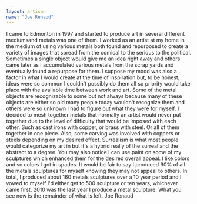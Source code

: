 ```yaml
---
layout: artisan
name: "Joe Renaud"
---
```

I came to Edmonton in 1997 and started to produce art in several different mediumsand metals was one of them.
I worked as an artist at my home in the medium of using various metals both found
and repurposed to create a variety of images that spread from the comical to the
serious to the political. Sometimes a single object would give me an idea right
away and others came later as I accumulated various metals from the scrap yards
and eventually found a repurpose for them. I suppose my mood was also a factor
in what I would create at the time of inspiration but, to be honest, ideas were
so common I couldn't possibly do them all so priority would take place with the
available time between work and art. Some of the metal objects are recognizable
to some but not always because many of these objects are either so old many people
today wouldn't recognize them and others were so unknown I had to figure out what
they were for myself. I decided to mesh together metals that normally an artist
would never put together due to the level of difficulty that would be imposed with
each other. Such as cast irons with copper, or brass with steel. Or all of them
together in one piece. Also, some carving was involved with coppers or steels
depending on my desired effect. Surrealism is what most people would categorize
my art in but it's a hybrid really of the surreal and the abstract to a degree.
You may also notice I can use paint on some of my sculptures which enhanced them
for the desired overall appeal. I like colors and so colors I got in spades. It
would be fair to say I produced 90% of all the metals sculptures for myself knowing
they may not appeal to others. In total, I produced about 160 metals sculptures
over a 10 year period and I vowed to myself I'd either get to 500 sculpture or ten
years, whichever came first. 2010 was the last year I produce a metal sculpture.
What you see now is the remainder of what is left. Joe Renaud
